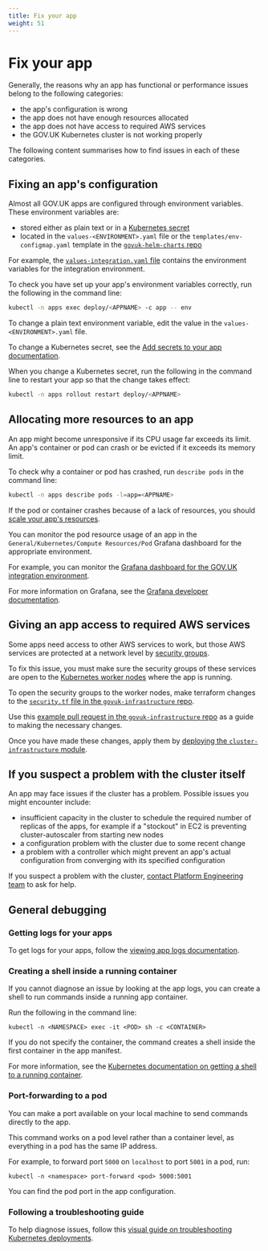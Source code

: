 ```yaml
---
title: Fix your app
weight: 51
---
```


# Fix your app

Generally, the reasons why an app has functional or performance issues belong to the following categories:

- the app's configuration is wrong
- the app does not have enough resources allocated
- the app does not have access to required AWS services
- the GOV.UK Kubernetes cluster is not working properly

The following content summarises how to find issues in each of these categories.

## Fixing an app's configuration

Almost all GOV.UK apps are configured through environment variables. These environment variables are:

- stored either as plain text or in a [Kubernetes secret](https://kubernetes.io/docs/concepts/configuration/secret/)
- located in the `values-<ENVIRONMENT>.yaml` file or the `templates/env-configmap.yaml` template in the [`govuk-helm-charts` repo](https://github.com/alphagov/govuk-helm-charts)

For example, the [`values-integration.yaml` file](https://github.com/alphagov/govuk-helm-charts/blob/main/charts/app-config/values-integration.yaml) contains the environment variables for the integration environment.

To check you have set up your app's environment variables correctly, run the following in the command line:

```sh
kubectl -n apps exec deploy/<APPNAME> -c app -- env
```

To change a plain text environment variable, edit the value in the `values-<ENVIRONMENT>.yaml` file.

To change a Kubernetes secret, see the [Add secrets to your app documentation](/manage-app/manage-secrets).

When you change a Kubernetes secret, run the following in the command line to restart your app so that the change takes effect:

```sh
kubectl -n apps rollout restart deploy/<APPNAME>
```

## Allocating more resources to an app

An app might become unresponsive if its CPU usage far exceeds its limit. An app's container or pod can crash or be evicted if it exceeds its memory limit.

To check why a container or pod has crashed, run `describe pods` in the command line:

```sh
kubectl -n apps describe pods -l=app=<APPNAME>
```

If the pod or container crashes because of a lack of resources, you should [scale your app's resources](/manage-app/scale-app/).

You can monitor the pod resource usage of an app in the `General/Kubernetes/Compute Resources/Pod` Grafana dashboard for the appropriate environment.

For example, you can monitor the [Grafana dashboard for the GOV.UK integration environment](https://grafana.eks.integration.govuk.digital/).

For more information on Grafana, see the [Grafana developer documentation](https://docs.publishing.service.gov.uk/manual/grafana.html).

## Giving an app access to required AWS services

Some apps need access to other AWS services to work, but those AWS services are protected at a network level by [security groups](https://docs.aws.amazon.com/vpc/latest/userguide/VPC_SecurityGroups.html).

To fix this issue, you must make sure the security groups of these services are open to the [Kubernetes worker nodes](https://kubernetes.io/docs/concepts/architecture/nodes/) where the app is running.

To open the security groups to the worker nodes, make terraform changes to the [`security.tf` file in the `govuk-infrastructure` repo](https://github.com/alphagov/govuk-infrastructure/blob/main/terraform/deployments/govuk-publishing-infrastructure/security.tf).

Use this [example pull request in the `govuk-infrastructure` repo](https://github.com/alphagov/govuk-infrastructure/pull/584/files) as a guide to making the necessary changes.

Once you have made these changes, apply them by [deploying the `cluster-infrastructure` module](/manage-app/create-new-env/#2-deploy-the-cluster-infrastructure-module).

## If you suspect a problem with the cluster itself

An app may face issues if the cluster has a problem. Possible issues you might encounter include:

- insufficient capacity in the cluster to schedule the required number of replicas of the apps, for example if a "stockout" in EC2 is preventing cluster-autoscaler from starting new nodes
- a configuration problem with the cluster due to some recent change
- a problem with a controller which might prevent an app's actual configuration from converging with its specified configuration

If you suspect a problem with the cluster, [contact Platform Engineering team](/contact-platform-engineering-team.html) to ask for help.

## General debugging

### Getting logs for your apps

To get logs for your apps, follow the [viewing app logs documentation](/manage-app/get-app-info/#view-app-logs).

### Creating a shell inside a running container

If you cannot diagnose an issue by looking at the app logs, you can create a shell to run commands inside a running app container.

Run the following in the command line:

```
kubectl -n <NAMESPACE> exec -it <POD> sh -c <CONTAINER>
```

If you do not specify the container, the command creates a shell inside the first container in the app manifest.

For more information, see the [Kubernetes documentation on getting a shell to a running container](https://kubernetes.io/docs/tasks/debug-application-cluster/get-shell-running-container/).

### Port-forwarding to a pod

You can make a port available on your local machine to send commands directly to the app.

This command works on a pod level rather than a container level, as everything in a pod has the same IP address.

For example, to forward port `5000` on `localhost` to port `5001` in a pod, run:

```
kubectl -n <namespace> port-forward <pod> 5000:5001
```

You can find the pod port in the app configuration.

### Following a troubleshooting guide

To help diagnose issues, follow this [visual guide on troubleshooting Kubernetes deployments](https://learnk8s.io/troubleshooting-deployments).
